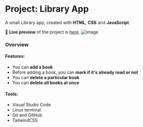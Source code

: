# Project: Library App
  A small Library app, created with **HTML**, **CSS** and **JavaScript**.
  

  🔗 **Live preview** of the project is [here](https://safakeroglu.github.io/library-app/).
  ![image](https://user-images.githubusercontent.com/62554751/160678041-9c0114a6-a80c-47b5-94d6-efa8bdc437aa.png)


### Overview
#### **Features:**

* You can **add a book**
* Before adding a book, you can **mark if it's already read or not**
* You can **delete a particular book**
* You can **delete all books at once**


#### **Tools:**
* Visual Studio Code
* Linux terminal
* Git and GitHub
* TailwindCSS

